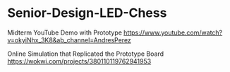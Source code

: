 # Senior-Design-LED-Chess

Midterm YouTube Demo with Prototype
https://www.youtube.com/watch?v=okyiNhx_3K8&ab_channel=AndresPerez

Online Simulation that Replicated the Prototype Board
https://wokwi.com/projects/380110119762941953
